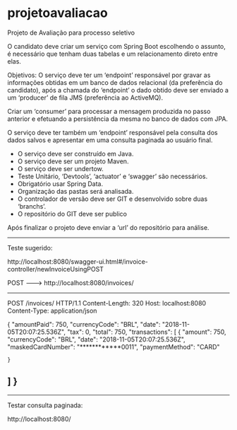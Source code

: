 # projetoavaliacao
Projeto de Avaliação para processo seletivo

O candidato deve criar um serviço com Spring Boot escolhendo o assunto, é necessário que tenham duas tabelas e um relacionamento direto entre elas.

Objetivos:
O serviço deve ter um ‘endpoint’ responsável por gravar as informações obtidas em um banco de dados relacional (da preferência do candidato), após a chamada do ‘endpoint’ o dado obtido deve ser enviado a um ‘producer’ de fila JMS (preferência ao ActiveMQ).

Criar um ‘consumer’ para processar a mensagem produzida no passo anterior e efetuando a persistência da mesma no banco de dados com JPA.

O serviço deve ter também um ‘endpoint’ responsável pela consulta dos dados salvos e apresentar em uma consulta paginada ao usuário final.

- O serviço deve ser construído em Java.
- O serviço deve ser um projeto Maven.
- O serviço deve ser undertow.
- Teste Unitário, ‘Devtools’, ‘actuator’ e ‘swagger’ são necessários.
- Obrigatório usar Spring Data.
- Organização das pastas será analisada.
- O controlador de versão deve ser GIT e desenvolvido sobre duas ‘branchs’.
- O repositório do GIT deve ser publico


Após finalizar o projeto deve enviar a ‘url’ do repositório para análise.
___________________________________________________________________________________

Teste sugerido:

http://localhost:8080/swagger-ui.html#/invoice-controller/newInvoiceUsingPOST

POST ---> http://localhost:8080/invoices/

---
POST /invoices/ HTTP/1.1
Content-Length: 320
Host: localhost:8080
Content-Type: application/json

{
  "amountPaid": 750,
  "currencyCode": "BRL",
  "date": "2018-11-05T20:07:25.536Z",
  "tax": 0,
  "total": 750,
  "transactions": [
    {
      "amount": 750,
      "currencyCode": "BRL",
      "date": "2018-11-05T20:07:25.536Z",
      "maskedCardNumber": "************0011",
      "paymentMethod": "CARD"

    }
  ]
}
---

___________________________________________________________________________________

Testar consulta paginada:

http://localhost:8080/
